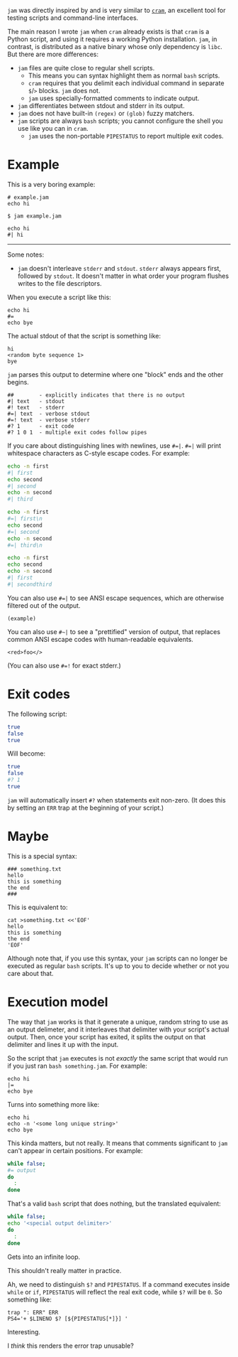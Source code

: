 `jam` was directly inspired by and is very similar to [`cram`](https://bitheap.org/cram/), an excellent tool for testing scripts and command-line interfaces.

The main reason I wrote `jam` when `cram` already exists is that `cram` is a Python script, and using it requires a working Python installation. `jam`, in contrast, is distributed as a native binary whose only dependency is `libc`. But there are more differences:

- `jam` files are quite close to regular shell scripts.
    - This means you can syntax highlight them as normal `bash` scripts.
    - `cram` requires that you delimit each individual command in separate `$`/`>` blocks. `jam` does not.
    - `jam` uses specially-formatted comments to indicate output.
- `jam` differentiates between stdout and stderr in its output.
- `jam` does not have built-in `(regex)` or `(glob)` fuzzy matchers.
- `jam` scripts are always `bash` scripts; you cannot configure the shell you use like you can in `cram`.
    - `jam` uses the non-portable `PIPESTATUS` to report multiple exit codes.

# Example

This is a very boring example:

```
# example.jam
echo hi
```

```
$ jam example.jam
```

```
echo hi
#| hi
```

---

Some notes:

- `jam` doesn't interleave `stderr` and `stdout`. `stderr` always appears first, followed by `stdout`. It doesn't matter in what order your program flushes writes to the file descriptors.

When you execute a script like this:

```
echo hi
#=
echo bye
```

The actual stdout of that the script is something like:

```
hi
<random byte sequence 1>
bye
```

`jam` parses this output to determine where one "block" ends and the other begins.

```
##        - explicitly indicates that there is no output
#| text   - stdout
#! text   - stderr
#=| text  - verbose stdout
#=! text  - verbose stderr
#? 1      - exit code
#? 1 0 1  - multiple exit codes follow pipes
```

If you care about distinguishing lines with newlines, use `#=|`. `#=|` will print whitespace characters as C-style escape codes. For example:

```bash
echo -n first
#| first
echo second
#| second
echo -n second
#| third

echo -n first
#=| first\n
echo second
#=| second
echo -n second
#=| third\n

echo -n first
echo second
echo -n second
#| first
#| secondthird
```

You can also use `#=|` to see ANSI escape sequences, which are otherwise filtered out of the output.

```
(example)
```

You can also use `#~|` to see a "prettified" version of output, that replaces common ANSI escape codes with human-readable equivalents.

```
<red>foo</>
```

(You can also use `#=!` for exact stderr.)

# Exit codes

The following script:

```bash
true
false
true
```

Will become:

```bash
true
false
#? 1
true
```

`jam` will automatically insert `#?` when statements exit non-zero. (It does this by setting an `ERR` trap at the beginning of your script.)

# Maybe

This is a special syntax:

```
### something.txt
hello
this is something
the end
###
```

This is equivalent to:

```
cat >something.txt <<'EOF'
hello
this is something
the end
'EOF'
```

Although note that, if you use this syntax, your `jam` scripts can no longer be executed as regular `bash` scripts. It's up to you to decide whether or not you care about that.

# Execution model

The way that `jam` works is that it generate a unique, random string to use as an output delimeter, and it interleaves that delimiter with your script's actual output. Then, once your script has exited, it splits the output on that delimiter and lines it up with the input.

So the script that `jam` executes is not *exactly* the same script that would run if you just ran `bash something.jam`. For example:

```
echo hi
|=
echo bye
```

Turns into something more like:

```
echo hi
echo -n '<some long unique string>'
echo bye
```

This kinda matters, but not really. It means that comments significant to `jam` can't appear in certain positions. For example:

```bash
while false;
#= output
do
  :
done
```

That's a valid `bash` script that does nothing, but the translated equivalent:

```bash
while false;
echo '<special output delimiter>'
do
  :
done
```

Gets into an infinite loop.

This shouldn't really matter in practice.

Ah, we need to distinguish `$?` and `PIPESTATUS`. If a command executes inside ` while` or `if`, `PIPESTATUS` will reflect the real exit code, while `$?` will be `0`. So something like:

```
trap ": ERR" ERR
PS4='+ $LINENO $? [${PIPESTATUS[*]}] '
```

Interesting.

I *think* this renders the error trap unusable?
